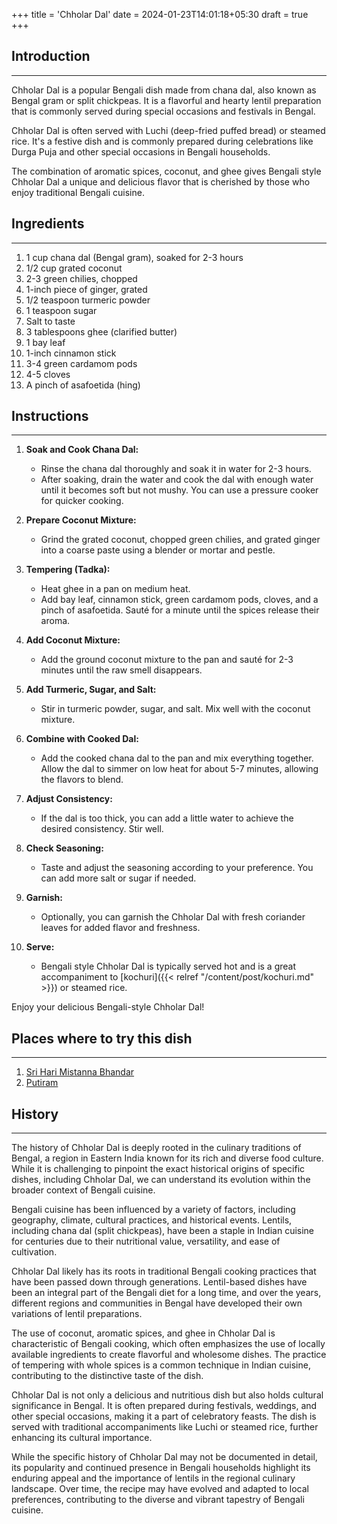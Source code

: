 +++
title = 'Chholar Dal'
date = 2024-01-23T14:01:18+05:30
draft = true
+++

## Introduction

---

Chholar Dal is a popular Bengali dish made from chana dal, also known as Bengal gram or split chickpeas. It is a flavorful and hearty lentil preparation that is commonly served during special occasions and festivals in Bengal.

Chholar Dal is often served with Luchi (deep-fried puffed bread) or steamed rice. It's a festive dish and is commonly prepared during celebrations like Durga Puja and other special occasions in Bengali households.

The combination of aromatic spices, coconut, and ghee gives Bengali style Chholar Dal a unique and delicious flavor that is cherished by those who enjoy traditional Bengali cuisine.

## Ingredients

---

1. 1 cup chana dal (Bengal gram), soaked for 2-3 hours
2. 1/2 cup grated coconut
3. 2-3 green chilies, chopped
4. 1-inch piece of ginger, grated
5. 1/2 teaspoon turmeric powder
6. 1 teaspoon sugar
7. Salt to taste
8. 3 tablespoons ghee (clarified butter)
9. 1 bay leaf
10. 1-inch cinnamon stick
11. 3-4 green cardamom pods
12. 4-5 cloves
13. A pinch of asafoetida (hing)

## Instructions

---

1. **Soak and Cook Chana Dal:**

   - Rinse the chana dal thoroughly and soak it in water for 2-3 hours.
   - After soaking, drain the water and cook the dal with enough water until it becomes soft but not mushy. You can use a pressure cooker for quicker cooking.

2. **Prepare Coconut Mixture:**

   - Grind the grated coconut, chopped green chilies, and grated ginger into a coarse paste using a blender or mortar and pestle.

3. **Tempering (Tadka):**

   - Heat ghee in a pan on medium heat.
   - Add bay leaf, cinnamon stick, green cardamom pods, cloves, and a pinch of asafoetida. Sauté for a minute until the spices release their aroma.

4. **Add Coconut Mixture:**

   - Add the ground coconut mixture to the pan and sauté for 2-3 minutes until the raw smell disappears.

5. **Add Turmeric, Sugar, and Salt:**

   - Stir in turmeric powder, sugar, and salt. Mix well with the coconut mixture.

6. **Combine with Cooked Dal:**

   - Add the cooked chana dal to the pan and mix everything together. Allow the dal to simmer on low heat for about 5-7 minutes, allowing the flavors to blend.

7. **Adjust Consistency:**

   - If the dal is too thick, you can add a little water to achieve the desired consistency. Stir well.

8. **Check Seasoning:**

   - Taste and adjust the seasoning according to your preference. You can add more salt or sugar if needed.

9. **Garnish:**

   - Optionally, you can garnish the Chholar Dal with fresh coriander leaves for added flavor and freshness.

10. **Serve:**
    - Bengali style Chholar Dal is typically served hot and is a great accompaniment to [kochuri]({{< relref "/content/post/kochuri.md" >}}) or steamed rice.

Enjoy your delicious Bengali-style Chholar Dal!

## Places where to try this dish

---

1. [Sri Hari Mistanna Bhandar](https://maps.app.goo.gl/2SQMETYqYfHUhr3dA)
2. [Putiram](https://maps.app.goo.gl/KAZD3uYRv3CEsRvL7)

## History

---

The history of Chholar Dal is deeply rooted in the culinary traditions of Bengal, a region in Eastern India known for its rich and diverse food culture. While it is challenging to pinpoint the exact historical origins of specific dishes, including Chholar Dal, we can understand its evolution within the broader context of Bengali cuisine.

Bengali cuisine has been influenced by a variety of factors, including geography, climate, cultural practices, and historical events. Lentils, including chana dal (split chickpeas), have been a staple in Indian cuisine for centuries due to their nutritional value, versatility, and ease of cultivation.

Chholar Dal likely has its roots in traditional Bengali cooking practices that have been passed down through generations. Lentil-based dishes have been an integral part of the Bengali diet for a long time, and over the years, different regions and communities in Bengal have developed their own variations of lentil preparations.

The use of coconut, aromatic spices, and ghee in Chholar Dal is characteristic of Bengali cooking, which often emphasizes the use of locally available ingredients to create flavorful and wholesome dishes. The practice of tempering with whole spices is a common technique in Indian cuisine, contributing to the distinctive taste of the dish.

Chholar Dal is not only a delicious and nutritious dish but also holds cultural significance in Bengal. It is often prepared during festivals, weddings, and other special occasions, making it a part of celebratory feasts. The dish is served with traditional accompaniments like Luchi or steamed rice, further enhancing its cultural importance.

While the specific history of Chholar Dal may not be documented in detail, its popularity and continued presence in Bengali households highlight its enduring appeal and the importance of lentils in the regional culinary landscape. Over time, the recipe may have evolved and adapted to local preferences, contributing to the diverse and vibrant tapestry of Bengali cuisine.
